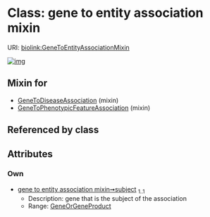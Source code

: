 
# Class: gene to entity association mixin




URI: [biolink:GeneToEntityAssociationMixin](https://w3id.org/biolink/vocab/GeneToEntityAssociationMixin)


[![img](https://yuml.me/diagram/nofunky;dir:TB/class/[GeneOrGeneProduct]<subject%201..1-++[GeneToEntityAssociationMixin],[GeneToPhenotypicFeatureAssociation]uses%20-.->[GeneToEntityAssociationMixin],[GeneToDiseaseAssociation]uses%20-.->[GeneToEntityAssociationMixin],[GeneToPhenotypicFeatureAssociation],[GeneToDiseaseAssociation],[GeneOrGeneProduct])](https://yuml.me/diagram/nofunky;dir:TB/class/[GeneOrGeneProduct]<subject%201..1-++[GeneToEntityAssociationMixin],[GeneToPhenotypicFeatureAssociation]uses%20-.->[GeneToEntityAssociationMixin],[GeneToDiseaseAssociation]uses%20-.->[GeneToEntityAssociationMixin],[GeneToPhenotypicFeatureAssociation],[GeneToDiseaseAssociation],[GeneOrGeneProduct])

## Mixin for

 * [GeneToDiseaseAssociation](GeneToDiseaseAssociation.md) (mixin) 
 * [GeneToPhenotypicFeatureAssociation](GeneToPhenotypicFeatureAssociation.md) (mixin) 

## Referenced by class


## Attributes


### Own

 * [gene to entity association mixin➞subject](gene_to_entity_association_mixin_subject.md)  <sub>1..1</sub>
     * Description: gene that is the subject of the association
     * Range: [GeneOrGeneProduct](GeneOrGeneProduct.md)
